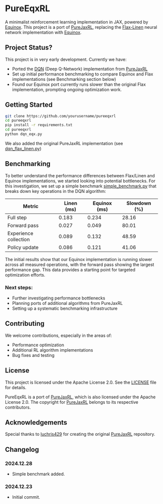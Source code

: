 # PureEqxRL

A minimalist reinforcement learning implementation in JAX, powered by [Equinox](https://github.com/patrick-kidger/equinox). This project is a port of [PureJaxRL](https://github.com/luchris429/purejaxrl), replacing the [Flax-Linen](https://flax-linen.readthedocs.io/en/latest/) neural network implementation with [Equinox](https://github.com/patrick-kidger/equinox).

## Project Status?

This project is in very early development. Currently we have:

* Ported the [DQN](https://github.com/luchris429/purejaxrl/blob/main/purejaxrl/dqn.py) (Deep Q-Network) implementation from [PureJaxRL](https://github.com/luchris429/purejaxrl)
* Set up initial performance benchmarking to compare Equinox and Flax implementations (see Benchmarking section below)
* Found our Equinox port currently runs slower than the original Flax implementation, prompting ongoing optimization work.


## Getting Started

```bash
git clone https://github.com/yourusername/pureeqxrl
cd pureeqxrl
pip install -r requirements.txt
cd pureeqxrl
python dqn_eqx.py
```
We also added the original PureJaxRL implementation (see [dqn_flax_linen.py](./pureeqxrl/dqn_flax_linen.py))

## Benchmarking

To better understand the performance differences between Flax/Linen and Equinox implementations, we started looking into potential bottlenecks. For this investigation, we set up a simple benchmark [simple_benchmark.py](./benchmarks/simple_benchmark.py) that breaks down key operations in the DQN algorithm:

| Metric                    | Linen (ms)    | Equinox (ms)  | Slowdown (%) |
|--------------------------|---------------|----------------|--------------|
| Full step                | 0.183         | 0.234         | 28.16       |
| Forward pass             | 0.027         | 0.049         | 80.01       |
| Experience collection     | 0.089         | 0.132         | 48.59       |
| Policy update            | 0.086         | 0.121         | 41.06       |

The initial results show that our Equinox implementation is running slower across all measured operations, with the forward pass showing the largest performance gap. This data provides a starting point for targeted optimization efforts.

### Next steps:

* Further investigating performance bottlenecks
* Planning ports of additional algorithms from PureJaxRL
* Setting up a systematic benchmarking infrastructure


## Contributing
We welcome contributions, especially in the areas of:

* Performance optimization
* Additional RL algorithm implementations
* Bug fixes and testing

## License

This project is licensed under the Apache License 2.0. See the [LICENSE](./LICENSE) file for details.

PureEqxRL is a port of [PureJaxRL](https://github.com/luchris429/purejaxrl), which is also licensed under the Apache License 2.0. The copyright for [PureJaxRL](https://github.com/luchris429/purejaxrl) belongs to its respective contributors.



## Acknowledgements

Special thanks to [luchris429](https://github.com/luchris429) for creating the original [PureJaxRL](https://github.com/luchris429/purejaxrl) repository.


## Changelog

### 2024.12.28
- Simple benchmark added.
### 2024.12.23
- Initial commit.